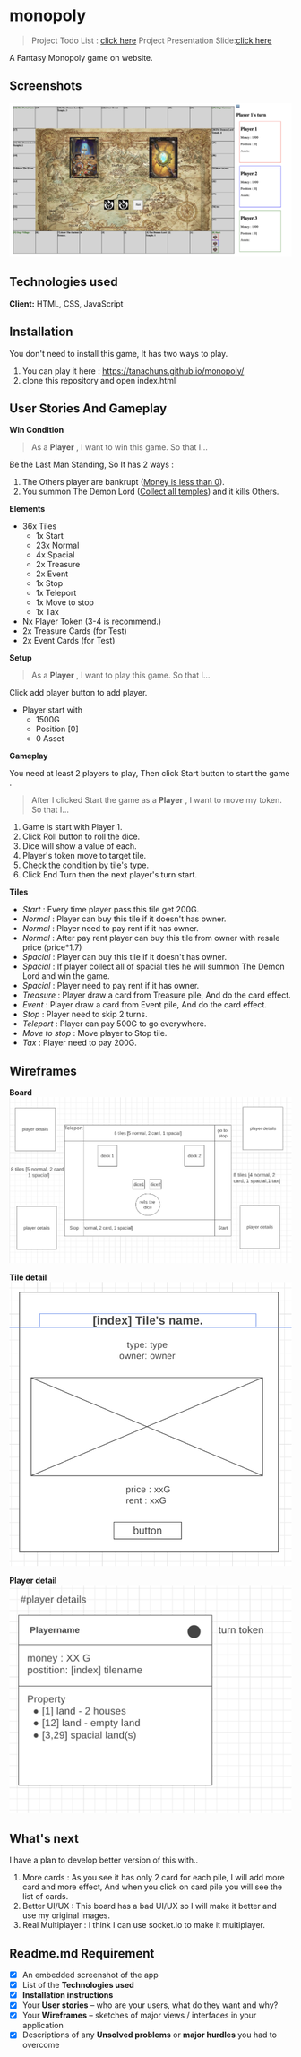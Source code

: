 # monopoly

> Project Todo List : [click here](https://shorturl.at/iAN24)
> Project Presentation Slide:[click here](https://docs.google.com/presentation/d/1nCm9conISVGeqiDZ_27Gzp1mKuYU76NZKyFHPgwTfAw/edit?usp=sharing)

A Fantasy Monopoly game on website.

## Screenshots

![App Screenshot](https://raw.githubusercontent.com/Tanachuns/monopoly/main/readme/img/screenshot.png)

## Technologies used

**Client:** HTML, CSS, JavaScript

## Installation

You don't need to install this game, It has two ways to play.

1. You can play it here : https://tanachuns.github.io/monopoly/
2. clone this repository and open index.html

## User Stories And Gameplay

**Win Condition**

> As a **Player** , I want to win this game. So that I...

Be the Last Man Standing, So It has 2 ways :

1. The Others player are bankrupt (<u>Money is less than 0</u>).
2. You summon The Demon Lord (<u>Collect all temples</u>) and it kills Others.

**Elements**

- 36x Tiles
  - 1x Start
  - 23x Normal
  - 4x Spacial
  - 2x Treasure
  - 2x Event
  - 1x Stop
  - 1x Teleport
  - 1x Move to stop
  - 1x Tax
- Nx Player Token (3-4 is recommend.)
- 2x Treasure Cards (for Test)
- 2x Event Cards (for Test)

**Setup**

> As a **Player** , I want to play this game. So that I...

Click add player button to add player.

- Player start with
  - 1500G
  - Position [0]
  - 0 Asset

**Gameplay**

You need at least 2 players to play, Then click Start button to start the game .

> After I clicked Start the game as a **Player** , I want to move my token. So that I...

1. Game is start with Player 1.
2. Click Roll button to roll the dice.
3. Dice will show a value of each.
4. Player's token move to target tile.
5. Check the condition by tile's type.
6. Click End Turn then the next player's turn start.

**Tiles**

- _Start_ : Every time player pass this tile get 200G.
- _Normal_ : Player can buy this tile if it doesn't has owner.
- _Normal_ : Player need to pay rent if it has owner.
- _Normal_ : After pay rent player can buy this tile from owner with resale price (price\*1.7)
- _Spacial_ : Player can buy this tile if it doesn't has owner.
- _Spacial_ : If player collect all of spacial tiles he will summon The Demon Lord and win the game.
- _Spacial_ : Player need to pay rent if it has owner.
- _Treasure_ : Player draw a card from Treasure pile, And do the card effect.
- _Event_ : Player draw a card from Event pile, And do the card effect.
- _Stop_ : Player need to skip 2 turns.
- _Teleport_ : Player can pay 500G to go everywhere.
- _Move to stop_ : Move player to Stop tile.
- _Tax_ : Player need to pay 200G.

## Wireframes

**Board**
![Board](https://github.com/Tanachuns/monopoly/blob/main/proposal/prop_images/main.png?raw=true)

**Tile detail**
![Tile detail](https://github.com/Tanachuns/monopoly/blob/main/readme/img/tile_detail.png?raw=true)

**Player detail**
![Player detail](https://github.com/Tanachuns/monopoly/blob/main/proposal/prop_images/player%20details.png?raw=true)

## What's next

I have a plan to develop better version of this with..

1. More cards : As you see it has only 2 card for each pile, I will add more card and more effect, And when you click on card pile you will see the list of cards.
2. Better UI/UX : This board has a bad UI/UX so I will make it better and use my original images.
3. Real Multiplayer : I think I can use socket.io to make it multiplayer.

## Readme.md Requirement

- [x] An embedded screenshot of the app
- [x] List of the **Technologies used**
- [x] **Installation instructions**
- [x] Your **User stories** – who are your users, what do they want and why?
- [x] Your **Wireframes** – sketches of major views / interfaces in your application
- [x] Descriptions of any **Unsolved problems** or **major hurdles** you had to overcome
